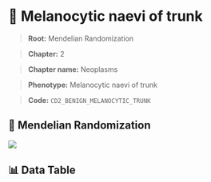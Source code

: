 # 🧪 Melanocytic naevi of trunk

> **Root:** Mendelian Randomization

> **Chapter:** 2  

> **Chapter name:** Neoplasms

> **Phenotype:** Melanocytic naevi of trunk  

> **Code:** `CD2_BENIGN_MELANOCYTIC_TRUNK`

## 🧬 Mendelian Randomization  

<img src="/MR/Figures/Forward/CD2_BENIGN_MELANOCYTIC_TRUNK.png"/>

## 📊 Data Table

<CsvTableMRF src="/MR_Data/Forward/CD2_BENIGN_MELANOCYTIC_TRUNK.csv"/>
